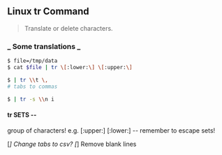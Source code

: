 ## Linux tr Command

> Translate or delete characters.

### _ Some translations _

```bash
$ file=/tmp/data
$ cat $file | tr \[:lower:\] \[:upper:\]

$ | tr \\t \,
# tabs to commas

$ | tr -s \\n i
```

#### **tr SETS** --
group of characters!
e.g. [:upper:] [:lower:]
-- remember to escape sets!

[*] Change tabs to csv?
[*] Remove blank lines
